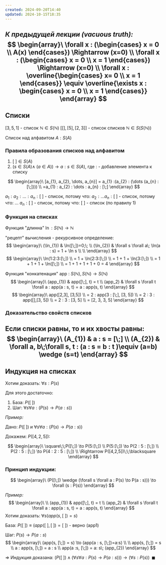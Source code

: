 ```yaml
---
created: 2024-09-20T14:40
updated: 2024-10-15T18:35
---
```

*К предыдущей лекции (vacuous truth):*
$$
\begin{array}\
\forall x : (\begin{cases}
x = 0 \\
A(x)
\end{cases}) \Rightarrow (x=0) \\
\forall x : (\begin{cases}
x = 0 \\
x = 1
\end{cases}) \Rightarrow (x=0) \\
\forall x : \overline{\begin{cases}
x= 0 \\
x = 1
\end{cases}} \equiv \overline{\exists x : \begin{cases}
x = 0 \\
x = 1
\end{cases}}
\end{array}
$$
---
## Списки

$[3,5,1]$ - список $\mathbb{N} \in S(\mathbb{N})$
$[[], [5], [2,3]]$ - список списков $\mathbb{N} \in S(S(\mathbb{N}))$

Список над алфавитом $A: S(A)$

### Правила образования списков над алфавитом

1. $[\;] \in S(A)$
2. $(s \in S(A) \wedge\;(a \in A)) \to a :s \in S(A)$, где : - добавление элемента к списку

$$
\begin{array}\
[a_{1}, a_{2}, \dots, a_{n}] = a_{1} :(a_{2} : (\dots (a_{n} : [\;]))) \\
=a_{1} : a_{2} : \dots : a_{n} : [\;]
\end{array}
$$

$a_{1} : a_{2} : \dots : a_{n} : [\;]$ - список, потому что:
$a_{2} : \dots a_{n} : [\;]$ - список, потому что: 
...
$a_{n} : [\;]$ - список, потому что:
$[\;]$ - список (по правилу 1)

### Функция на списках

Функция "длинна" $\ln : S(\mathbb{N}) \to \mathbb{N}$

"рецепт" вычисления - рекурсивное определение:
$$
\begin{array}\
(\ln_{1}) & \ln([\;])=0;\;  \\
(\ln_{2}) &  \forall s \forall a\; \ln(a : s) = 1 + \ln s \\ \\
\end{array}
$$
$$
\begin{array}\
\ln(1:2:3:[\;]) \\
 = 1 + \ln(2:3:[\;]) \\
 = 1 + 1 + \ln(3:[\;]) \\
 = 1 + 1 + 1 + \ln([\;]) \\
 = 1 + 1 + 1 + 1 + 0 = 4
\end{array}
$$

Функция "конкатенация" app : $S(\mathbb{N}), S(\mathbb{N}) \to S(\mathbb{N})$
$$
\begin{array}\
(app_{1}) & app([\;], t) = t \\
(app_2)  & \forall s \forall t \forall a : app(a : s, t) = a : app(s, t)
\end{array}
$$
$$
\begin{array}\
app([2,3], [3,5]) \\
= 2 : app(3 : [\;], [3, 5]) \\
= 2 : 3 : app([],[3, 5]) \\
= 2 : 3 : [3, 5]  \\
= [2, 3, 3, 5]
\end{array}
$$
### Доказательство свойств списков

Если списки равны, то и их хвосты равны:
$$
\begin{array}\
(A_{1}) & a : s = [\;] \\
(A_{2}) &  \forall a, b\;\forall s, t :  (a : s = b : t )\equiv (a=b) \wedge (s=t)
\end{array}
$$
---
## Индукция на списках

Хотим доказать: $\forall s : P(s)$

Для этого достаточно:
1. База: $P([\;])$ 
2. Шаг: $\forall s \forall a : (P(s) \to P(a : s))$

*Пример:* 

Дано: $P([\;])$ и $\forall s \forall a : (P(s) \to P(a : s))$

Докажем: $P([4,2,5])$:

$$
\begin{array}\
\square\;\;P([\;]) \to P(5:[\;]) \\
P(5:[\;]) \to P(2 : 5 : [\;]) \\
P(2 : 5 : [\;]) \to P(4 : 2 : 5 : [\;]) \\
\Rightarrow P([4,2,5])\;\;\blacksquare
\end{array}
$$
### Принцип индукции:
$$
\begin{array}\
(P([\;]) \wedge (\forall s \forall a : P(s) \to P(a : s))) \to \forall (s : P(s))
\end{array}
$$

*Пример:*
$$
\begin{array}\ \\
(app_{1}) & app([\;], t) = t \\
(app_2)  & \forall s \forall t \forall a : app(a : s, t) = a : app(s, t)
\end{array}
$$
Хотим доказать: $\forall s (app(s, [\;]) =s)$

База: $P([\;]) \equiv (app ([\;],[\;]) = [\;])$ - верно (app1)

Шаг: $P(s) \to P(a : s)$
$$
\begin{array}\
(app(s, [\;]) = s) \to (app(a : s, [\;])=a:s) \\
 \\
app(s, [\;]) = s  \\
a : app(s, [\;]) = a : s \\
app(a :s, [\;]) = a: s\; (app_{2})
\end{array}
$$

$\Rightarrow$ Индукция доказана:
$(P([\;]) \wedge (\forall s \forall a : P(s) \to P(a : s))) \to (\forall s : P(s))\;\;\blacksquare$
	
